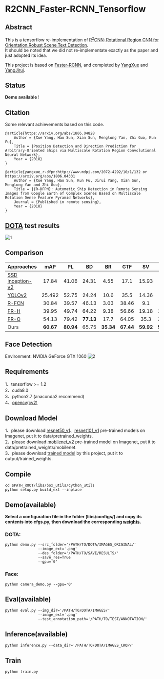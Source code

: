 # R2CNN_Faster-RCNN_Tensorflow

## Abstract
This is a tensorflow re-implementation of [R<sup>2</sup>CNN: Rotational Region CNN for Orientation Robust Scene Text Detection](https://arxiv.org/abs/1706.09579).      
It should be noted that we did not re-implementate exactly as the paper and just adopted its idea.     

This project is based on [Faster-RCNN](https://github.com/DetectionTeamUCAS/Faster-RCNN_Tensorflow), and completed by [YangXue](https://github.com/yangxue0827) and [YangJirui](https://github.com/yangJirui).

## Status
**Demo available** !

## Citation
Some relevant achievements based on this code.     

    @article{https://arxiv.org/abs/1806.04828
        Author = {Xue Yang, Hao Sun, Xian Sun, Menglong Yan, Zhi Guo, Kun Fu},
        Title = {Position Detection and Direction Prediction for Arbitrary-Oriented Ships via Multiscale Rotation Region Convolutional Neural Network},
        Year = {2018}
    } 
    
    @article{yangxue_r-dfpn:http://www.mdpi.com/2072-4292/10/1/132 or https://arxiv.org/abs/1806.04331
        Author = {Xue Yang, Hao Sun, Kun Fu, Jirui Yang, Xian Sun, Menglong Yan and Zhi Guo},
        Title = {{R-DFPN}: Automatic Ship Detection in Remote Sensing Images from Google Earth of Complex Scenes Based on Multiscale Rotation Dense Feature Pyramid Networks},
        Journal = {Published in remote sensing},
        Year = {2018}
    }

## [DOTA](https://captain-whu.github.io/DOTA/index.html) test results      
![1](DOTA.png)

## Comparison
| Approaches | mAP | PL | BD | BR | GTF | SV | LV | SH | TC | BC | ST | SBF | RA | HA | SP | HC |
|------------|:---:|:--:|:--:|:--:|:---:|:--:|:--:|:--:|:--:|:--:|:--:|:---:|:--:|:--:|:--:|:--:|
|[SSD inception-v2](https://link.springer.com/chapter/10.1007%2F978-3-319-46448-0_2)|17.84|41.06|24.31|4.55|17.1|15.93|7.72|13.21|39.96|12.05|46.88|9.09|30.82|1.36|3.5|0.0|
|[YOLOv2](https://arxiv.org/abs/1612.08242)|25.492|52.75|24.24|10.6|35.5|14.36|2.41|7.37|51.79|43.98|31.35|22.3|36.68|14.61|22.55|11.89| 
|[R-FCN](http://papers.nips.cc/paper/6465-r-fcn-object-detection-via-region-based-fully-convolutional-networks)|30.84|39.57|46.13|3.03|38.46|9.1|3.66|7.45|41.97|50.43|66.98|40.34|51.28|11.14|35.59|17.45|
|[FR-H](https://ieeexplore.ieee.org/abstract/document/7485869/)|39.95|49.74|64.22|9.38|56.66|19.18|14.17|9.51|61.61|65.47|57.52|51.36|49.41|20.8|45.84|24.38|
|[FR-O](https://arxiv.org/abs/1711.10398)|54.13|79.42|**77.13**|17.7|64.05|35.3|38.02|37.16|89.41|**69.64**|59.28|50.3|**52.91**|47.89|47.4|46.3|
|Ours|**60.67**|**80.94**|65.75|**35.34**|**67.44**|**59.92**|**50.91**|**55.81**|**90.67**|66.92|**72.39**|**55.06**|52.23|**55.14**|**53.35**|**48.22**|

## Face Detection
Environment: NVIDIA GeForce GTX 1060
![2](face.gif)

## Requirements
1、tensorflow >= 1.2     
2、cuda8.0     
3、python2.7 (anaconda2 recommend)    
4、[opencv(cv2)](https://pypi.org/project/opencv-python/)    

## Download Model
1、please download [resnet50_v1](http://download.tensorflow.org/models/resnet_v1_50_2016_08_28.tar.gz)、[resnet101_v1](http://download.tensorflow.org/models/resnet_v1_101_2016_08_28.tar.gz) pre-trained models on Imagenet, put it to data/pretrained_weights.     
2、please download [mobilenet_v2](https://storage.googleapis.com/mobilenet_v2/checkpoints/mobilenet_v2_1.0_224.tgz) pre-trained model on Imagenet, put it to data/pretrained_weights/mobilenet.     
3、please download [trained model](https://github.com/DetectionTeamUCAS/Models/tree/master/R2CNN_Faster-RCNN_Tensorflow) by this project, put it to output/trained_weights.   

## Compile
```  
cd $PATH_ROOT/libs/box_utils/cython_utils
python setup.py build_ext --inplace
```

## Demo(available)

**Select a configuration file in the folder (libs/configs/) and copy its contents into cfgs.py, then download the corresponding [weights](https://github.com/DetectionTeamUCAS/Models/tree/master/R2CNN_Faster-RCNN_Tensorflow).**      

### DOTA:  
```   
python demo.py --src_folder='/PATH/TO/DOTA/IMAGES_ORIGINAL/' 
               --image_ext='.png' 
               --des_folder='/PATH/TO/SAVE/RESULTS/' 
               --save_res=True
               --gpu='0'
```

### Face:
```   
python camera_demo.py --gpu='0'     
```

## Eval(available)
```  
python eval.py --img_dir='/PATH/TO/DOTA/IMAGES/' 
               --image_ext='.png' 
               --test_annotation_path='/PATH/TO/TEST/ANNOTATION/'
```

## Inference(available)
```  
python inference.py --data_dir='/PATH/TO/DOTA/IMAGES_CROP/'
```

## Train
```  
python train.py
```
